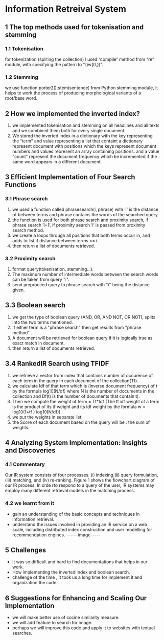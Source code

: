 # Information Retreival System

## 1 The top methods used for tokenisation and stemming
### 1.1 Tokenisation
for tokenization (spliting the collection) I used “compile” method from “re” module, with
specifying the pattern to "(\w{0,})".
### 1.2 Stemming
we use function porter2().stem(sentence) from Python stemming module, it helps to work
the process of producing morphological variants of a root/base word.
## 2 How we implemented the inverted index?
1. we implemented tokenisation and stemming on all headlines and all texts and we
combined them both for every single document.
2. We stored the inverted index in a dictionary with the key representing the “term”
and value representing a list that containt a dictionary represent document with positions
which the keys represent document numbers and values represent an array containing
positions.
and a value "count" represent the document frequency which be incremented if the same
word appears in a different document.
## 3 Efficient Implementation of Four Search Functions
### 3.1 Phrase search
1. we used a function called phrasesearch(i, phrase) with ’i’ is the distance of between
terms and phrase contains the words of the searched query.
2. the function is used for both phrase search and proximity search, if phrase search ’i=1’,
if proximity search ’i’ is passed from proximity search method.
3. we create a loops through all positions that both terms occur in, and adds to list if
distance between terms <= i.
4. then return a list of documents retrieved.
### 3.2 Proximity search
1. format query(tokenisation, stemming...).
2. The maximum number of intermediate words between the search words can be taken
from query "i".
3. send preprocced query to phrase search with "i" being the distance given.

## 3.3 Boolean search
1. we get the type of boolean query (AND, OR, AND NOT, OR NOT), splits into the
two terms mentioned.
2. If either term is a "phrase search" then get results from "phrase method" .
3. A document will be retrieved for boolean query if it is logically true as exact match in
document.
4. then return a list of documents retrieved.
## 3.4 RankedIR Search using TFIDF
1. we retrieve a vector from index that contains number of occurence of each term in the
query in each document of the collection(Tf).
2. we calculate Idf of that term which is (inverse document frequency) of t by the formula
log10(N/df) where N is the number of documents in the collection and Df(t) is the number
of documents that contain t).
3. Then we compute the weight of term = Tf*Idf (The tf.idf weight of a term is the
product of its tf weight and its idf weight by the formula w = log10(1+tf ) log10(N/df)).
4. we put the weights in separate list.
5. the Score of each document based on the query will be : the sum of weights.
## 4 Analyzing System Implementation: Insights and Discoveries
### 4.1 Commentary
Our IR system consists of four processes: (i) indexing,(ii) query formulation, (iii) matching,
and (iv) re-ranking.
Figure 1 shows the flowchart diagram of our IR process. In orde rto respond to a query of
the user, IR systems may employ many different retrieval models in the matching process.
### 4.2 we learnt from it
- gain an understanding of the basic concepts and techniques in information retrieval.
- understand the issues involved in providing an IR service on a web scale, including
distributed index construction and user modelling for recommendation engines.
------image-----
## 5 Challenges
- it was so difficult and hard to find documentations that helps in our work.
- How implementing the inverted index and boolean search.
- challenge of the time , it took us a long time for implement it and organization the code.
## 6 Suggestions for Enhancing and Scaling Our Implementation
- we will make better use of cocine similarity measure.
- we will add feature to search for image.
- perhaps we will improve this code and apply it to websites with textual searches.
